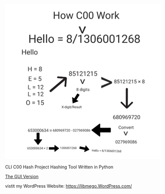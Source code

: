 ![Alt text](C00EP_Blueprint.png)

CLI C00 Hash Project Hashing Tool Written in Python

[The GUI Version](https://github.com/LibMego-Official-Githu-B/C00-Hashing-Tool-GUl/)

vistit my WordPress Website: https://libmego.WordPress.com/

